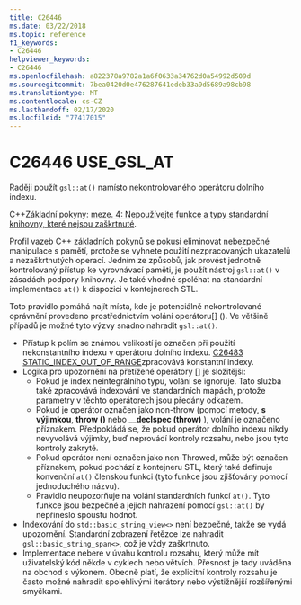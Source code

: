 ```yaml
---
title: C26446
ms.date: 03/22/2018
ms.topic: reference
f1_keywords:
- C26446
helpviewer_keywords:
- C26446
ms.openlocfilehash: a822378a9782a1a6f0633a34762d0a54992d509d
ms.sourcegitcommit: 7bea0420d0e476287641edeb33a9d5689a98cb98
ms.translationtype: MT
ms.contentlocale: cs-CZ
ms.lasthandoff: 02/17/2020
ms.locfileid: "77417015"
---
```

# <a name="c26446-use_gsl_at"></a>C26446 USE_GSL_AT

Raději použít `gsl::at()` namísto nekontrolovaného operátoru dolního indexu.

C++Základní pokyny: [meze. 4: Nepoužívejte funkce a typy standardní knihovny, které nejsou zaškrtnuté](https://github.com/isocpp/CppCoreGuidelines/blob/master/CppCoreGuidelines.md#probounds-bounds-safety-profile).

Profil vazeb C++ základních pokynů se pokusí eliminovat nebezpečné manipulace s pamětí, protože se vyhnete použití nezpracovaných ukazatelů a nezaškrtnutých operací. Jedním ze způsobů, jak provést jednotně kontrolovaný přístup ke vyrovnávací paměti, je použít nástroj `gsl::at()` v zásadách podpory knihovny. Je také vhodné spoléhat na standardní implementace `at()` k dispozici v kontejnerech STL.

Toto pravidlo pomáhá najít místa, kde je potenciálně nekontrolované oprávnění provedeno prostřednictvím volání operátoru\[] (). Ve většině případů je možné tyto výzvy snadno nahradit `gsl::at()`.

- Přístup k polím se známou velikostí je označen při použití nekonstantního indexu v operátoru dolního indexu. [C26483 STATIC_INDEX_OUT_OF_RANGE](c26483.md)zpracovává konstantní indexy.
- Logika pro upozornění na přetížené operátory [] je složitější:
  - Pokud je index neintegrálního typu, volání se ignoruje. Tato služba také zpracovává indexování ve standardních mapách, protože parametry v těchto operátorech jsou předány odkazem.
  - Pokud je operátor označen jako non-throw (pomocí metody, **s výjimkou**, **throw ()** nebo **__declspec (throw)** ), volání je označeno příznakem. Předpokládá se, že pokud operátor dolního indexu nikdy nevyvolává výjimky, buď neprovádí kontroly rozsahu, nebo jsou tyto kontroly zakryté.
  - Pokud operátor není označen jako non-Throwed, může být označen příznakem, pokud pochází z kontejneru STL, který také definuje konvenční `at()` členskou funkci (tyto funkce jsou zjišťovány pomocí jednoduchého názvu).
  - Pravidlo neupozorňuje na volání standardních funkcí `at()`. Tyto funkce jsou bezpečné a jejich nahrazení pomocí `gsl::at()` by nepřineslo spoustu hodnot.
- Indexování do `std::basic_string_view<>` není bezpečné, takže se vydá upozornění. Standardní zobrazení řetězce lze nahradit `gsl::basic_string_span<>`, což je vždy zaškrtnuto.
- Implementace nebere v úvahu kontrolu rozsahu, který může mít uživatelský kód někde v cyklech nebo větvích. Přesnost je tady uváděna na obchod s výkonem. Obecně platí, že explicitní kontroly rozsahu je často možné nahradit spolehlivými iterátory nebo výstižnější rozšířenými smyčkami.
